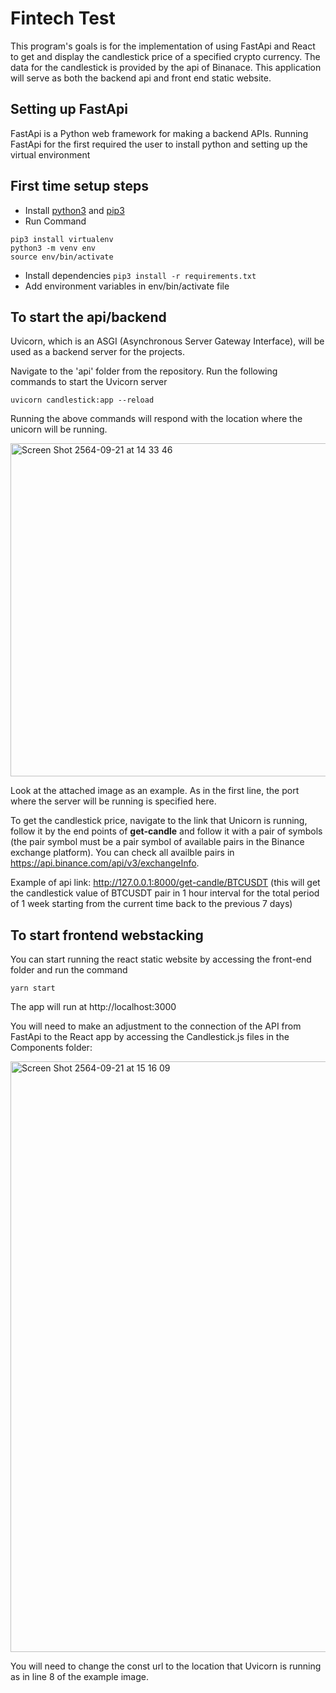 # Fintech Test

This program's goals is for the implementation of using FastApi and React to get and display the candlestick price of a specified crypto currency. The data for the candlestick is provided by the api of Binanace. This application will serve as both the backend api and front end static website.

## Setting up FastApi

FastApi is a Python web framework for making a backend APIs. Running FastApi for the first required the user to install python and setting up the virtual environment

## First time setup steps

- Install [python3](https://www.python.org/downloads/) and [pip3](https://pip.pypa.io/en/stable/installing/)
- Run Command

```
pip3 install virtualenv
python3 -m venv env
source env/bin/activate
```

- Install dependencies
  `pip3 install -r requirements.txt`
- Add environment variables in env/bin/activate file

## To start the api/backend

Uvicorn, which is an ASGI (Asynchronous Server Gateway Interface), will be used as a backend server for the projects. 

Navigate to the 'api' folder from the repository. Run the following commands to start the Uvicorn server

```
uvicorn candlestick:app --reload
```

Running the above commands will respond with the location where the unicorn will be running.

<img width="533" alt="Screen Shot 2564-09-21 at 14 33 46" src="https://user-images.githubusercontent.com/54341219/134130477-415cb4a7-a46a-44be-b17c-94d478cfc106.png">

Look at the attached image as an example. As in the first line, the port where the server will be running is specified here.

To get the candlestick price, navigate to the link that Unicorn is running, follow it by the end points of **get-candle** and follow it with a pair of symbols (the pair symbol must be a pair symbol of available pairs in the Binance exchange platform). You can check all availble pairs in https://api.binance.com/api/v3/exchangeInfo. 

Example of api link: http://127.0.0.1:8000/get-candle/BTCUSDT (this will get the candlestick value of BTCUSDT pair in 1 hour interval for the total period of 1 week starting from the current time back to the previous 7 days)

## To start frontend webstacking 

You can start running the react static website by accessing the front-end folder and run the command
```
yarn start
```
The app will run at http://localhost:3000

You will need to make an adjustment to the connection of the API from FastApi to the React app by accessing the Candlestick.js files in the Components folder:

<img width="945" alt="Screen Shot 2564-09-21 at 15 16 09" src="https://user-images.githubusercontent.com/54341219/134136363-4471085f-36e8-445c-a645-1103b1d5207a.png">

You will need to change the const url to the location that Uvicorn is running as in line 8 of the example image.
